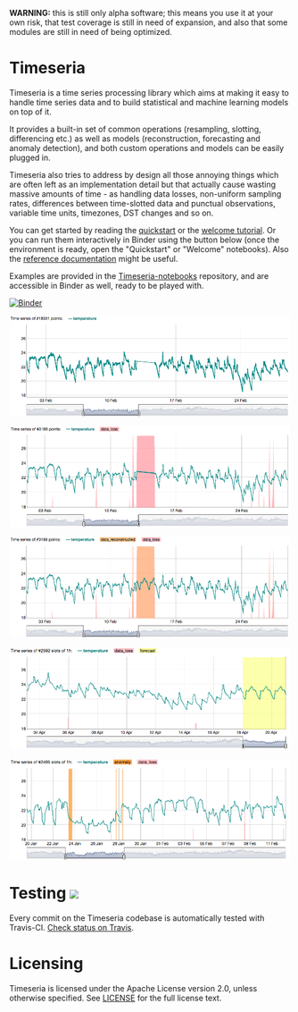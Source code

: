 
**WARNING:** this is still only alpha software; this means you use it at your own risk, that test coverage is still in need of expansion, and also that some modules are still in need of being optimized.

# Timeseria

Timeseria is a time series processing library which aims at making it easy to handle time series data and to build statistical and machine learning models on top of it.

It provides a built-in set of common operations (resampling, slotting, differencing etc.) as well as 
models (reconstruction, forecasting and anomaly detection), and both custom operations and models can be easily plugged in.

Timeseria also tries to address by design all those annoying things which are often left as an implementation detail but that actually cause wasting massive amounts of time - as handling data losses, non-uniform sampling rates, differences between time-slotted data and punctual observations, variable time units, timezones, DST changes and so on.

You can get started by reading the [quickstart](https://sarusso.github.io/Timeseria/Quickstart.html) or the [welcome tutorial](https://sarusso.github.io/Timeseria/Welcome.html). Or you can run them interactively in Binder using the button below (once the environment is ready, open the "Quickstart" or "Welcome" notebooks). Also the [reference documentation](https://timeseria.readthedocs.io) might be useful.


Examples are provided in the [Timeseria-notebooks](https://github.com/sarusso/Timeseria-notebooks) repository, and are accessible in Binder as well, ready to be played with.

[![Binder](https://mybinder.org/badge_logo.svg)](https://mybinder.org/v2/gh/sarusso/Timeseria-notebooks/HEAD)

![Time series plot](docs/plot.png?raw=true "Time series data loss")


![Time series data loss](docs/data_loss.png?raw=true "Time series data loss")

![Time series reconstruction](docs/reconstructed.png?raw=true "Time series reconstruction")

![Time series forecating](docs/forecasted.png?raw=true "Time series forecating")


![Time series anomaly detection](docs/anomaly.png?raw=true "Time series anomaly detection")




# Testing ![](https://api.travis-ci.org/sarusso/Timeseria.svg?branch=master) 

Every commit on the Timeseria codebase is automatically tested with Travis-CI. [Check status on Travis](https://travis-ci.org/sarusso/Timeseria/).


# Licensing
Timeseria is licensed under the Apache License version 2.0, unless otherwise specified. See [LICENSE](https://github.com/sarusso/Timeseria/blob/master/LICENSE) for the full license text.





